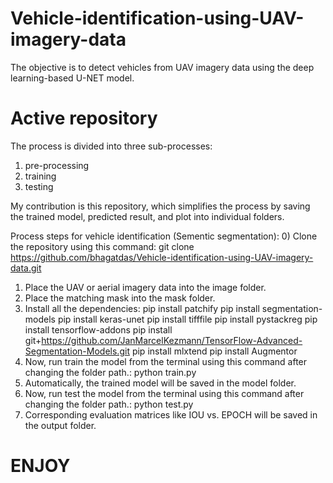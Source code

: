 # Vehicle-identification-using-UAV-imagery-data
The objective is to detect vehicles from UAV imagery data using the deep learning-based  U-NET model.
# Active repository
The process is divided into three sub-processes:
1) pre-processing
2) training
3) testing

My contribution is this repository, which simplifies the process by saving the trained model, predicted result, and plot into individual folders.

Process steps for vehicle identification (Sementic segmentation):
0) Clone the repository using this command: git clone https://github.com/bhagatdas/Vehicle-identification-using-UAV-imagery-data.git
1) Place the UAV or aerial imagery data into the image folder.
2) Place the matching mask into the mask folder.
3) Install all the dependencies:
        pip install patchify
        pip install segmentation-models
        pip install keras-unet
        pip install tifffile
        pip install pystackreg
        pip install tensorflow-addons
        pip install git+https://github.com/JanMarcelKezmann/TensorFlow-Advanced-Segmentation-Models.git
        pip install mlxtend
        pip install Augmentor
4) Now, run train the model from the terminal using this command after changing the folder path.:  python train.py
5) Automatically, the trained model will be saved in the model folder.
6) Now, run test the model from the terminal using this command after changing the folder path.:  python test.py
7) Corresponding evaluation matrices like IOU vs. EPOCH will be saved in the output folder.

# ENJOY 
